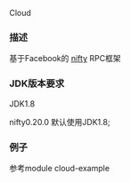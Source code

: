 Cloud

### 描述
基于Facebook的 [nifty](https://github.com/facebook/nifty) RPC框架

### JDK版本要求
JDK1.8

nifty0.20.0 默认使用JDK1.8;

### 例子
参考module cloud-example
